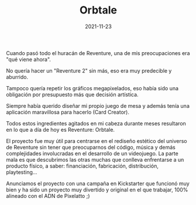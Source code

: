 ﻿---
layout: post
title: Orbtale
date: 2021-11-23
description: El juego de mesa de Reventure
img: assets/img/cover/orbtale.png
video: uu5suVnXRic
tags: [Proyectos, Juegos]
action-text: Kickstarter
action-link: https://orbtale.com/
status: published
---

Cuando pasó todo el huracán de Reventure, una de mis preocupaciones era "qué viene ahora".

No quería hacer un "Reventure 2" sin más, eso era muy predecible y aburrido.

Tampoco quería repetir los gráficos megapixelados, eso había sido una obligación por presupuesto más que decisión artística.

Siempre había querido diseñar mi propio juego de mesa y además tenía una aplicación maravillosa para hacerlo (Card Creator).

Todos estos ingredientes agitados en mi cabeza durante meses resultaron en lo que a día de hoy es Reventure: Orbtale.

El proyecto fue muy útil para centrarse en el rediseño estético del universo de Reventure sin tener que preocuparnos del código, música y demás complejidades involucradas en el desarrollo de un videojuego. La parte mala es que descubrimos las otras muchas que conlleva enfrentarse a un producto físico, a saber: financiación, fabricación, distribución, playtesting...

Anunciamos el proyecto con una campaña en Kickstarter que funcionó muy bien y ha sido un proyecto muy divertido y original en el que trabajar, 100% alineado con el ADN de Pixelatto ;)

<!-- Sample image embed
![]({{ "/assets/img/content/cardcreatorproto.png" | absolute_url }})
<p class="image-caption">Image caption</p>
-->

<!-- Sample blockquote
<blockquote>
Del juego de cartas me olvidé poco después de empezar la aplicación.
</blockquote>
-->

<!-- Sample responsive video embed
<div class="video-container">
  <iframe style="width: 100%;" src="https://www.youtube.com/embed/liMw3yfeTdo?rel=0" frameborder="0" gesture="media" allow="encrypted-media" allowfullscreen></iframe>
</div>
<p class="image-caption">¡Trailer 2.0, con mucho swing!</p>
-->